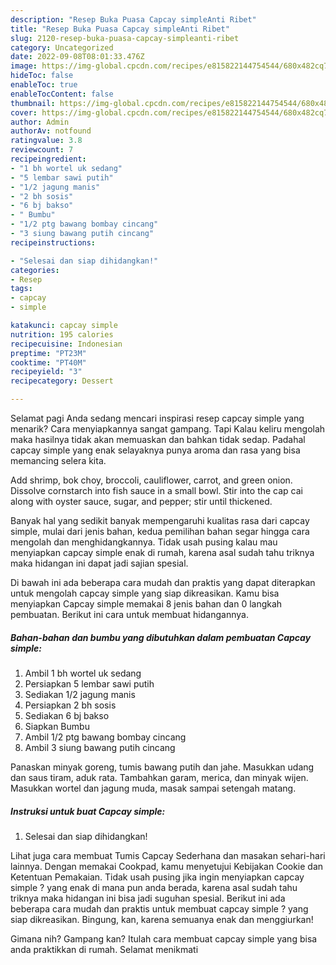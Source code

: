 ```yaml
---
description: "Resep Buka Puasa Capcay simpleAnti Ribet"
title: "Resep Buka Puasa Capcay simpleAnti Ribet"
slug: 2120-resep-buka-puasa-capcay-simpleanti-ribet
category: Uncategorized
date: 2022-09-08T08:01:33.476Z
image: https://img-global.cpcdn.com/recipes/e815822144754544/680x482cq70/capcay-simple-foto-resep-utama.jpg
hideToc: false
enableToc: true
enableTocContent: false
thumbnail: https://img-global.cpcdn.com/recipes/e815822144754544/680x482cq70/capcay-simple-foto-resep-utama.jpg
cover: https://img-global.cpcdn.com/recipes/e815822144754544/680x482cq70/capcay-simple-foto-resep-utama.jpg
author: Admin
authorAv: notfound
ratingvalue: 3.8
reviewcount: 7
recipeingredient:
- "1 bh wortel uk sedang"
- "5 lembar sawi putih"
- "1/2 jagung manis"
- "2 bh sosis"
- "6 bj bakso"
- " Bumbu"
- "1/2 ptg bawang bombay cincang"
- "3 siung bawang putih cincang"
recipeinstructions:

- "Selesai dan siap dihidangkan!"
categories:
- Resep
tags:
- capcay
- simple

katakunci: capcay simple 
nutrition: 195 calories
recipecuisine: Indonesian
preptime: "PT23M"
cooktime: "PT40M"
recipeyield: "3"
recipecategory: Dessert

---
```



Selamat pagi Anda sedang mencari inspirasi resep capcay simple yang menarik? Cara menyiapkannya sangat gampang. Tapi Kalau keliru mengolah maka hasilnya tidak akan memuaskan dan bahkan tidak sedap. Padahal capcay simple yang enak selayaknya punya aroma dan rasa yang bisa memancing selera kita.


Add shrimp, bok choy, broccoli, cauliflower, carrot, and green onion. Dissolve cornstarch into fish sauce in a small bowl. Stir into the cap cai along with oyster sauce, sugar, and pepper; stir until thickened.

Banyak hal yang sedikit banyak mempengaruhi kualitas rasa dari capcay simple, mulai dari jenis bahan, kedua pemilihan bahan segar hingga cara mengolah dan menghidangkannya. Tidak usah pusing kalau mau menyiapkan capcay simple enak di rumah, karena asal sudah tahu triknya maka hidangan ini dapat jadi sajian spesial.


Di bawah ini ada beberapa cara mudah dan praktis yang dapat diterapkan untuk mengolah capcay simple yang siap dikreasikan. Kamu bisa menyiapkan Capcay simple memakai 8 jenis bahan dan 0 langkah pembuatan. Berikut ini cara untuk membuat hidangannya.

<!--inarticleads1-->

##### Bahan-bahan dan bumbu yang dibutuhkan dalam pembuatan Capcay simple:

1. Ambil 1 bh wortel uk sedang
1. Persiapkan 5 lembar sawi putih
1. Sediakan 1/2 jagung manis
1. Persiapkan 2 bh sosis
1. Sediakan 6 bj bakso
1. Siapkan  Bumbu
1. Ambil 1/2 ptg bawang bombay cincang
1. Ambil 3 siung bawang putih cincang


Panaskan minyak goreng, tumis bawang putih dan jahe. Masukkan udang dan saus tiram, aduk rata. Tambahkan garam, merica, dan minyak wijen. Masukkan wortel dan jagung muda, masak sampai setengah matang. 

<!--inarticleads2-->

##### Instruksi untuk buat Capcay simple:


1. Selesai dan siap dihidangkan!

Lihat juga cara membuat Tumis Capcay Sederhana dan masakan sehari-hari lainnya. Dengan memakai Cookpad, kamu menyetujui Kebijakan Cookie dan Ketentuan Pemakaian. Tidak usah pusing jika ingin menyiapkan capcay simple ? yang enak di mana pun anda berada, karena asal sudah tahu triknya maka hidangan ini bisa jadi suguhan spesial. Berikut ini ada beberapa cara mudah dan praktis untuk membuat capcay simple ? yang siap dikreasikan. Bingung, kan, karena semuanya enak dan menggiurkan! 

Gimana nih? Gampang kan? Itulah cara membuat capcay simple yang bisa anda praktikkan di rumah. Selamat menikmati
